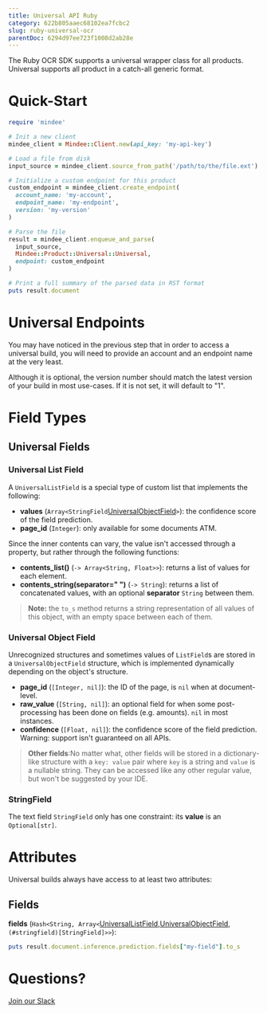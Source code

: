 ```yaml
---
title: Universal API Ruby
category: 622b805aaec68102ea7fcbc2
slug: ruby-universal-ocr
parentDoc: 6294d97ee723f1008d2ab28e
---
```

The Ruby OCR SDK supports a universal wrapper class for all products.
Universal supports all product in a catch-all generic format.

# Quick-Start

```ruby
require 'mindee'

# Init a new client
mindee_client = Mindee::Client.new(api_key: 'my-api-key')

# Load a file from disk
input_source = mindee_client.source_from_path('/path/to/the/file.ext')

# Initialize a custom endpoint for this product
custom_endpoint = mindee_client.create_endpoint(
  account_name: 'my-account',
  endpoint_name: 'my-endpoint',
  version: 'my-version'
)

# Parse the file
result = mindee_client.enqueue_and_parse(
  input_source,
  Mindee::Product::Universal::Universal,
  endpoint: custom_endpoint
)

# Print a full summary of the parsed data in RST format
puts result.document
```

# Universal Endpoints

You may have noticed in the previous step that in order to access a universal build, you will need to provide an account and an endpoint name at the very least.

Although it is optional, the version number should match the latest version of your build in most use-cases.
If it is not set, it will default to "1".

# Field Types

## Universal Fields

### Universal List Field

A `UniversalListField` is a special type of custom list that implements the following:

- **values** (`Array<StringField`[UniversalObjectField](#universal-object-field)`>`): the confidence score of the field prediction.
- **page_id** (`Integer`): only available for some documents ATM.

Since the inner contents can vary, the value isn't accessed through a property, but rather through the following functions:

- **contents_list()** (`-> Array<String, Float>>`): returns a list of values for each element.
- **contents_string(separator=" ")** (`-> String`): returns a list of concatenated values, with an optional **separator** `String` between them.
> **Note:** the `to_s` method returns a string representation of all values of this object, with an empty space between each of them.

### Universal Object Field

Unrecognized structures and sometimes values of `ListField`s are stored in a `UniversalObjectField` structure, which is implemented dynamically depending on the object's structure.

- **page_id** (`[Integer, nil]`): the ID of the page, is `nil` when at document-level.
- **raw_value** (`[String, nil]`): an optional field for when some post-processing has been done on fields (e.g. amounts). `nil` in most instances.
- **confidence** (`[Float, nil]`): the confidence score of the field prediction. Warning: support isn't guaranteed on all APIs.


> **Other fields**:No matter what, other fields will be stored in a dictionary-like structure with a `key: value` pair where `key` is a string and `value` is a nullable string. They can be accessed like any other regular value, but won't be suggested by your IDE.


### StringField
The text field `StringField` only has one constraint: its **value** is an `Optional[str]`.


# Attributes

Universal builds always have access to at least two attributes:

## Fields

**fields** (`Hash<String, Array<`[UniversalListField](#universal-list-field),[UniversalObjectField](#universal-object-field), `(#stringfield)[StringField]>>`):

```ruby
puts result.document.inference.prediction.fields["my-field"].to_s
```

# Questions?

[Join our Slack](https://join.slack.com/t/mindee-community/shared_invite/zt-2d0ds7dtz-DPAF81ZqTy20chsYpQBW5g)
